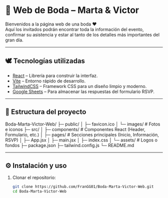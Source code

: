 # 💍 Web de Boda – Marta & Victor

Bienvenidos a la página web de una boda ❤️  
Aquí los invitados podrán encontrar toda la información del evento, confirmar su asistencia y estar al tanto de los detalles más importantes del gran día.

---

## 🕊️ Tecnologías utilizadas

- [React](https://react.dev/) – Librería para construir la interfaz.
- [Vite](https://vitejs.dev/) – Entorno rápido de desarrollo.
- [TailwindCSS](https://tailwindcss.com/) – Framework CSS para un diseño limpio y moderno.
- [Google Sheets](https://www.google.com/sheets/about/) – Para almacenar las respuestas del formulario RSVP.

---

## 🧭 Estructura del proyecto

Boda-Marta-Victor-Web/
├─ public/
│ ├─ favicon.ico
│ └─ images/ # Fotos e iconos
├─ src/
│ ├─ components/ # Componentes React (Header, Formulario, etc.)
│ ├─ pages/ # Secciones principales (Inicio, Información, RSVP)
│ ├─ App.jsx
│ ├─ main.jsx
│ ├─ index.css
│ └─ assets/ # Logos o fondos
├─ package.json
├─ tailwind.config.js
└─ README.md

---

## ⚙️ Instalación y uso

1. Clonar el repositorio:
   ```bash
   git clone https://github.com/FranGG01/Boda-Marta-Victor-Web.git
   cd Boda-Marta-Victor-Web
